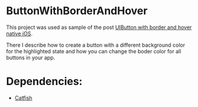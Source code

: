 ButtonWithBorderAndHover
==============================================

This project was used as sample of the post [UIButton with border and hover native iOS](http://www.jairobjunior.com/blog/2014/02/03/creating-uibutton-with-border-and-hover-native-ios/). 

There I describe how to create a button with a different background color for the highlighted state and how you can change the boder color for all buttons in your app.

# Dependencies:

* [Catfish](https://github.com/jairobjunior/Catfish)